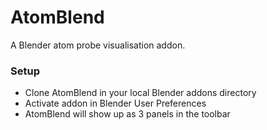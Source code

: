 # AtomBlend #

A Blender atom probe visualisation addon.

### Setup ###

* Clone AtomBlend in your local Blender addons directory
* Activate addon in Blender User Preferences
* AtomBlend will show up as 3 panels in the toolbar
